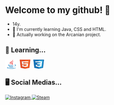 # Welcome to my github! 👋

- 14y.
- 📌 I'm currently learning Java, CSS and HTML.
- 📅 Actually working on the Arcanian project.


## 📜 Learning...

<div style="display: inline_block">
  <img align="center" alt="Java" height="30" width="40" src="https://raw.githubusercontent.com/devicons/devicon/master/icons/java/java-original.svg">
  <img align="center" alt="HTML" height="30" width="40" src="https://raw.githubusercontent.com/devicons/devicon/master/icons/html5/html5-original.svg">
  <img align="center" alt="CSS" height="30" width="40" src="https://raw.githubusercontent.com/devicons/devicon/master/icons/css3/css3-original.svg">
</div>

## 🖥️ Social Medias...
<div style="display: inline_block">
  <a href="https://www.instagram.com/souaquelematheus" target="_blank">
    <img align="center" alt="Instagram" height="30" width="40" src="https://upload.wikimedia.org/wikipedia/commons/e/e7/Instagram_logo_2016.svg">
  </a>
    <a href="https://www.steam.com" target="_blank">
    <img align="center" alt="Steam" height="30" width="40" src="https://upload.wikimedia.org/wikipedia/commons/8/83/Steam_icon_logo.svg">
  </a>
</div>
<br>

